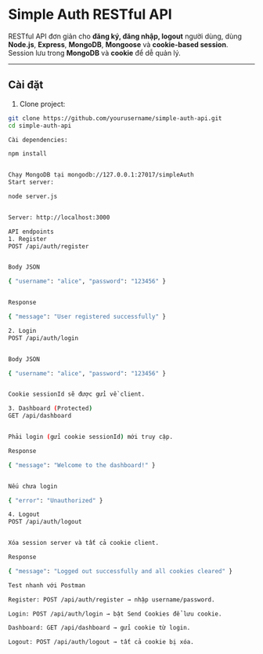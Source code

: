 # Simple Auth RESTful API

RESTful API đơn giản cho **đăng ký, đăng nhập, logout** người dùng, dùng **Node.js**, **Express**, **MongoDB**, **Mongoose** và **cookie-based session**.  
Session lưu trong **MongoDB** và **cookie** để dễ quản lý.

---

## Cài đặt

1. Clone project:

```bash
git clone https://github.com/yourusername/simple-auth-api.git
cd simple-auth-api

Cài dependencies:

npm install


Chạy MongoDB tại mongodb://127.0.0.1:27017/simpleAuth
Start server:

node server.js


Server: http://localhost:3000

API endpoints
1. Register
POST /api/auth/register


Body JSON

{ "username": "alice", "password": "123456" }


Response

{ "message": "User registered successfully" }

2. Login
POST /api/auth/login


Body JSON

{ "username": "alice", "password": "123456" }


Cookie sessionId sẽ được gửi về client.

3. Dashboard (Protected)
GET /api/dashboard


Phải login (gửi cookie sessionId) mới truy cập.

Response

{ "message": "Welcome to the dashboard!" }


Nếu chưa login

{ "error": "Unauthorized" }

4. Logout
POST /api/auth/logout


Xóa session server và tất cả cookie client.

Response

{ "message": "Logged out successfully and all cookies cleared" }

Test nhanh với Postman

Register: POST /api/auth/register → nhập username/password.

Login: POST /api/auth/login → bật Send Cookies để lưu cookie.

Dashboard: GET /api/dashboard → gửi cookie từ login.

Logout: POST /api/auth/logout → tất cả cookie bị xóa.
